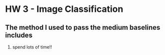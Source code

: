 # HW 3 - Image Classification
## The method I used to pass the medium baselines includes
1. spend lots of time!!